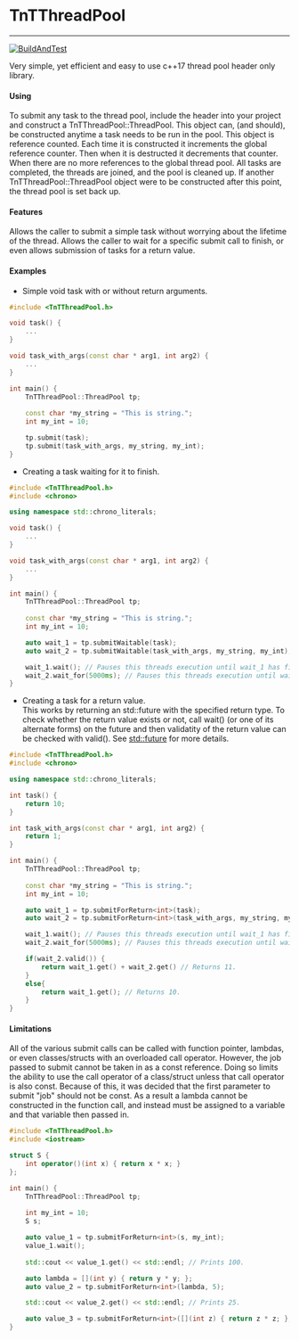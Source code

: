 # TnTThreadPool
___
[![BuildAndTest](https://github.com/Notallthatevil/TnTThreadPool/actions/workflows/build.yml/badge.svg)](https://github.com/Notallthatevil/TnTThreadPool/actions/workflows/build.yml)


Very simple, yet efficient and easy to use c++17 thread pool header only library. 

#### Using

To submit any task to the thread pool, include the header into your project and construct a TnTThreadPool::ThreadPool. This object can, (and should), be constructed anytime a task needs to be run in the pool. 
This object is reference counted. Each time it is constructed it increments the global reference counter. Then when it is destructed it decrements that counter. When there are no more references to the global 
thread pool. All tasks are completed, the threads are joined, and the pool is cleaned up. If another TnTThreadPool::ThreadPool object were to be constructed after this point, the thread pool is set back up.

#### Features
Allows the caller to submit a simple task without worrying about the lifetime of the thread. Allows the caller to wait for a specific submit call to finish, or even allows submission of tasks for a return value.

#### Examples

 - Simple void task with or without return arguments.

```cpp
#include <TnTThreadPool.h>

void task() {
    ...
}

void task_with_args(const char * arg1, int arg2) {
    ...
}

int main() {
    TnTThreadPool::ThreadPool tp;
    
    const char *my_string = "This is string.";
    int my_int = 10;

    tp.submit(task);
    tp.submit(task_with_args, my_string, my_int);
}
```

- Creating a task waiting for it to finish.

```cpp
#include <TnTThreadPool.h>
#include <chrono>

using namespace std::chrono_literals;

void task() {
    ...
}

void task_with_args(const char * arg1, int arg2) {
    ...
}

int main() {
    TnTThreadPool::ThreadPool tp;
    
    const char *my_string = "This is string.";
    int my_int = 10;

    auto wait_1 = tp.submitWaitable(task);
    auto wait_2 = tp.submitWaitable(task_with_args, my_string, my_int);

    wait_1.wait(); // Pauses this threads execution until wait_1 has finished execution.
    wait_2.wait_for(5000ms); // Pauses this threads execution until wait_2 has finished or the timeout period of 5000ms has elapsed.
}
```

- Creating a task for a return value.  
This works by returning an std::future with the specified return type. To check whether the return value exists or not, call wait() (or one of its alternate forms) on the future and then validatity of the return value can
be checked with valid(). See [std::future](https://en.cppreference.com/w/cpp/thread/future) for more details.
```cpp
#include <TnTThreadPool.h>
#include <chrono>

using namespace std::chrono_literals;

int task() {
    return 10;
}

int task_with_args(const char * arg1, int arg2) {
    return 1;
}

int main() {
    TnTThreadPool::ThreadPool tp;
    
    const char *my_string = "This is string.";
    int my_int = 10;

    auto wait_1 = tp.submitForReturn<int>(task);
    auto wait_2 = tp.submitForReturn<int>(task_with_args, my_string, my_int);

    wait_1.wait(); // Pauses this threads execution until wait_1 has finished execution.
    wait_2.wait_for(5000ms); // Pauses this threads execution until wait_2 has finished or the timeout period of 5000ms has elapsed.

    if(wait_2.valid()) {
        return wait_1.get() + wait_2.get() // Returns 11.
    }
    else{
        return wait_1.get(); // Returns 10.
    }
}
```

#### Limitations
All of the various submit calls can be called with function pointer, lambdas, or even classes/structs with an overloaded call operator. However, the job passed to submit cannot be taken in as a const reference. 
Doing so limits the ability to use the call operator of a class/struct unless that call operator is also const. Because of this, it was decided that the first parameter to submit "job" should not be const. As a result
a lambda cannot be constructed in the function call, and instead must be assigned to a variable and that variable then passed in.

```cpp
#include <TnTThreadPool.h>
#include <iostream>

struct S {
    int operator()(int x) { return x * x; }
};

int main() {
    TnTThreadPool::ThreadPool tp;
    
    int my_int = 10;
    S s;

    auto value_1 = tp.submitForReturn<int>(s, my_int);
    value_1.wait();
    
    std::cout << value_1.get() << std::endl; // Prints 100.

    auto lambda = [](int y) { return y * y; };
    auto value_2 = tp.submitForReturn<int>(lambda, 5);

    std::cout << value_2.get() << std::endl; // Prints 25.

    auto value_3 = tp.submitForReturn<int>([](int z) { return z * z; }, 2); // Compiler error: unable to convert lambda to Job&.
}
```
